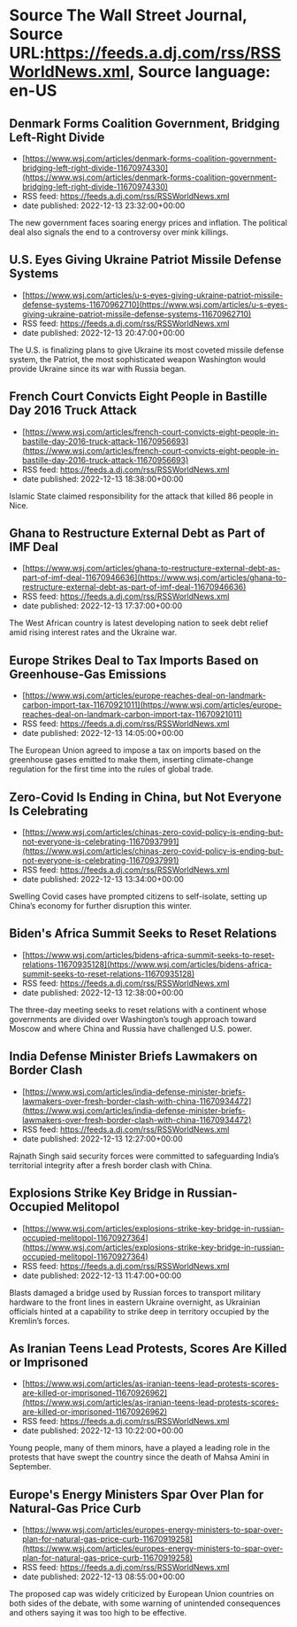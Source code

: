 # Source The Wall Street Journal, Source URL:https://feeds.a.dj.com/rss/RSSWorldNews.xml, Source language: en-US

## Denmark Forms Coalition Government, Bridging Left-Right Divide
 - [https://www.wsj.com/articles/denmark-forms-coalition-government-bridging-left-right-divide-11670974330](https://www.wsj.com/articles/denmark-forms-coalition-government-bridging-left-right-divide-11670974330)
 - RSS feed: https://feeds.a.dj.com/rss/RSSWorldNews.xml
 - date published: 2022-12-13 23:32:00+00:00

The new government faces soaring energy prices and inflation. The political deal also signals the end to a controversy over mink killings.

## U.S. Eyes Giving Ukraine Patriot Missile Defense Systems
 - [https://www.wsj.com/articles/u-s-eyes-giving-ukraine-patriot-missile-defense-systems-11670962710](https://www.wsj.com/articles/u-s-eyes-giving-ukraine-patriot-missile-defense-systems-11670962710)
 - RSS feed: https://feeds.a.dj.com/rss/RSSWorldNews.xml
 - date published: 2022-12-13 20:47:00+00:00

The U.S. is finalizing plans to give Ukraine its most coveted missile defense system, the Patriot, the most sophisticated weapon Washington would provide Ukraine since its war with Russia began.

## French Court Convicts Eight People in Bastille Day 2016 Truck Attack
 - [https://www.wsj.com/articles/french-court-convicts-eight-people-in-bastille-day-2016-truck-attack-11670956693](https://www.wsj.com/articles/french-court-convicts-eight-people-in-bastille-day-2016-truck-attack-11670956693)
 - RSS feed: https://feeds.a.dj.com/rss/RSSWorldNews.xml
 - date published: 2022-12-13 18:38:00+00:00

Islamic State claimed responsibility for the attack that killed 86 people in Nice.

## Ghana to Restructure External Debt as Part of IMF Deal
 - [https://www.wsj.com/articles/ghana-to-restructure-external-debt-as-part-of-imf-deal-11670946636](https://www.wsj.com/articles/ghana-to-restructure-external-debt-as-part-of-imf-deal-11670946636)
 - RSS feed: https://feeds.a.dj.com/rss/RSSWorldNews.xml
 - date published: 2022-12-13 17:37:00+00:00

The West African country is latest developing nation to seek debt relief amid rising interest rates and the Ukraine war.

## Europe Strikes Deal to Tax Imports Based on Greenhouse-Gas Emissions
 - [https://www.wsj.com/articles/europe-reaches-deal-on-landmark-carbon-import-tax-11670921011](https://www.wsj.com/articles/europe-reaches-deal-on-landmark-carbon-import-tax-11670921011)
 - RSS feed: https://feeds.a.dj.com/rss/RSSWorldNews.xml
 - date published: 2022-12-13 14:05:00+00:00

The European Union agreed to impose a tax on imports based on the greenhouse gases emitted to make them, inserting climate-change regulation for the first time into the rules of global trade.

## Zero-Covid Is Ending in China, but Not Everyone Is Celebrating
 - [https://www.wsj.com/articles/chinas-zero-covid-policy-is-ending-but-not-everyone-is-celebrating-11670937991](https://www.wsj.com/articles/chinas-zero-covid-policy-is-ending-but-not-everyone-is-celebrating-11670937991)
 - RSS feed: https://feeds.a.dj.com/rss/RSSWorldNews.xml
 - date published: 2022-12-13 13:34:00+00:00

Swelling Covid cases have prompted citizens to self-isolate, setting up China’s economy for further disruption this winter.

## Biden's Africa Summit Seeks to Reset Relations
 - [https://www.wsj.com/articles/bidens-africa-summit-seeks-to-reset-relations-11670935128](https://www.wsj.com/articles/bidens-africa-summit-seeks-to-reset-relations-11670935128)
 - RSS feed: https://feeds.a.dj.com/rss/RSSWorldNews.xml
 - date published: 2022-12-13 12:38:00+00:00

The three-day meeting seeks to reset relations with a continent whose governments are divided over Washington’s tough approach toward Moscow and where China and Russia have challenged U.S. power.

## India Defense Minister Briefs Lawmakers on Border Clash
 - [https://www.wsj.com/articles/india-defense-minister-briefs-lawmakers-over-fresh-border-clash-with-china-11670934472](https://www.wsj.com/articles/india-defense-minister-briefs-lawmakers-over-fresh-border-clash-with-china-11670934472)
 - RSS feed: https://feeds.a.dj.com/rss/RSSWorldNews.xml
 - date published: 2022-12-13 12:27:00+00:00

Rajnath Singh said security forces were committed to safeguarding India’s territorial integrity after a fresh border clash with China.

## Explosions Strike Key Bridge in Russian-Occupied Melitopol
 - [https://www.wsj.com/articles/explosions-strike-key-bridge-in-russian-occupied-melitopol-11670927364](https://www.wsj.com/articles/explosions-strike-key-bridge-in-russian-occupied-melitopol-11670927364)
 - RSS feed: https://feeds.a.dj.com/rss/RSSWorldNews.xml
 - date published: 2022-12-13 11:47:00+00:00

Blasts damaged a bridge used by Russian forces to transport military hardware to the front lines in eastern Ukraine overnight, as Ukrainian officials hinted at a capability to strike deep in territory occupied by the Kremlin’s forces.

## As Iranian Teens Lead Protests, Scores Are Killed or Imprisoned
 - [https://www.wsj.com/articles/as-iranian-teens-lead-protests-scores-are-killed-or-imprisoned-11670926962](https://www.wsj.com/articles/as-iranian-teens-lead-protests-scores-are-killed-or-imprisoned-11670926962)
 - RSS feed: https://feeds.a.dj.com/rss/RSSWorldNews.xml
 - date published: 2022-12-13 10:22:00+00:00

Young people, many of them minors, have a played a leading role in the protests that have swept the country since the death of Mahsa Amini in September.

## Europe's Energy Ministers Spar Over Plan for Natural-Gas Price Curb
 - [https://www.wsj.com/articles/europes-energy-ministers-to-spar-over-plan-for-natural-gas-price-curb-11670919258](https://www.wsj.com/articles/europes-energy-ministers-to-spar-over-plan-for-natural-gas-price-curb-11670919258)
 - RSS feed: https://feeds.a.dj.com/rss/RSSWorldNews.xml
 - date published: 2022-12-13 08:55:00+00:00

The proposed cap was widely criticized by European Union countries on both sides of the debate, with some warning of unintended consequences and others saying it was too high to be effective.
